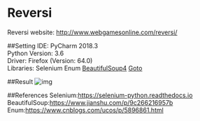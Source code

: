 # Reversi

Reversi website: http://www.webgamesonline.com/reversi/

##Setting
IDE: PyCharm 2018.3  
Python Version: 3.6  
Driver: Firefox (Version: 64.0)   
Libraries: Selenium  Enum [BeautifulSoup4](https://www.crummy.com/software/BeautifulSoup/bs4/doc/) [Goto](https://github.com/snoack/python-goto)

##Result
![img](https://github.com/JamesHoi/Img-storage/blob/master/Reversi/test-video_bigger_.gif)

##References
Selenium:https://selenium-python.readthedocs.io  
BeautifulSoup:https://www.jianshu.com/p/9c266216957b  
Enum:https://www.cnblogs.com/ucos/p/5896861.html




